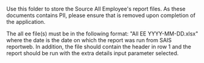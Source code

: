 Use this folder to store the Source All Employee's report files. As these documents contains PII, please ensure that is removed upon completion of the application.

The all ee file(s) must be in the following format: "All EE YYYY-MM-DD.xlsx" where the date is the date on which the report was run from SAIS reportweb. In addition, the file should contain the header in row 1 and the report should be run with the extra details input parameter selected.
